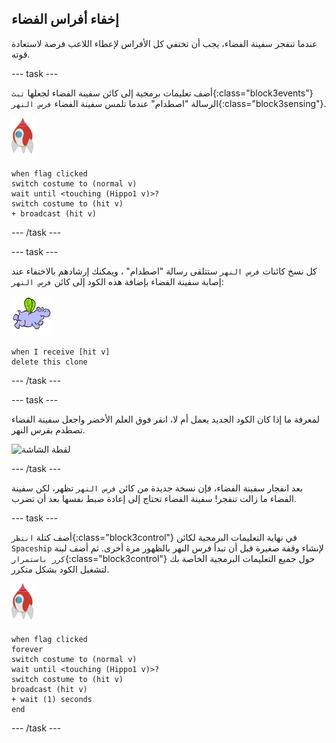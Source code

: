 ## إخفاء أفراس الفضاء

عندما تنفجر سفينة الفضاء، يجب أن تختفي كل الأفراس لإعطاء اللاعب فرصة لاستعادة قوته.

--- task ---

أضف تعليمات برمجية إلى كائن سفينة الفضاء لجعلها `تبث`{:class="block3events"} الرسالة "اصطدام" عندما تلمس سفينة الفضاء `فرس النهر`{:class="block3sensing"}.

![كائن الصاروخ](images/rocket-sprite.png)

```blocks3
when flag clicked
switch costume to (normal v)
wait until <touching (Hippo1 v)>?
switch costume to (hit v)
+ broadcast (hit v)
```

--- /task ---

--- task ---

كل نسخ كائنات `فرس النهر` ستتلقى رسالة "اصطدام" ، ويمكنك إرشادهم بالاختفاء عند إصابة سفينة الفضاء بإضافة هذه الكود إلى كائن `فرس النهر`:

![كائن فرس النهر](images/hippo-sprite.png)

```blocks3
when I receive [hit v]
delete this clone
```

--- /task ---

--- task ---

لمعرفة ما إذا كان الكود الجديد يعمل أم لا، انقر فوق العلم الأخضر واجعل سفينة الفضاء تصطدم بفرس النهر.

![لقطة الشاشة](images/invaders-hippo-collide.png)

--- /task ---

بعد انفجار سفينة الفضاء، فإن نسخة جديدة من كائن `فرس النهر` تظهر، لكن سفينة الفضاء ما زالت تنفجر! سفينة الفضاء تحتاج إلى إعادة ضبط نفسها بعد أن تضرب.

--- task ---

أضف كتلة `انتظر`{:class="block3control"} في نهاية التعليمات البرمجية لكائن `Spaceship` لإنشاء وقفة صغيرة قبل أن تبدأ فرس النهر بالظهور مرة أخرى. ثم أضف لبنة `كرر باستمرار`{:class="block3control"} حول جميع التعليمات البرمجية الخاصة بك لتشغيل الكود بشكل متكرر.

![كائن الصاروخ](images/rocket-sprite.png)

```blocks3
when flag clicked
forever
switch costume to (normal v)
wait until <touching (Hippo1 v)>?
switch costume to (hit v)
broadcast (hit v)
+ wait (1) seconds
end
```

--- /task ---